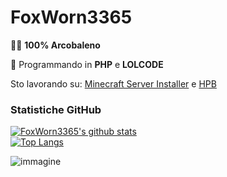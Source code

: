 # FoxWorn3365

🏳️‍🌈 **100% Arcobaleno**

🔭 Programmando in **PHP** e **LOLCODE**

Sto lavorando su: [Minecraft Server Installer](https://github.com/FoxWorn3365/Minecraft-Server-Installer/) e [HPB](https://dev.hpbdev.cf/)

### Statistiche GitHub
[![FoxWorn3365's github stats](https://github-readme-stats.vercel.app/api?username=FoxWorn3365)](https://github.com/anuraghazra/github-readme-stats) <br>
[![Top Langs](https://github-readme-stats.vercel.app/api/top-langs/?username=FoxWorn3365&layout=compact)](https://github.com/anuraghazra/github-readme-stats)

![immagine](https://camo.githubusercontent.com/d7d9f57cd5be65bdcdf414c5acaa13ec9a04b2d9085c881cc98915071de8ec24/68747470733a2f2f7379726d612e66636f736d612e69742f66696c652f7267625f6c65642f736166652f42454c4c495353494d492e706e67)
<!--
**FoxWorn3365/FoxWorn3365** is a ✨ _special_ ✨ repository because its `README.md` (this file) appears on your GitHub profile.

Here are some ideas to get you started:

- 🔭 I’m currently working on ...
- 🌱 I’m currently learning ...
- 👯 I’m looking to collaborate on ...
- 🤔 I’m looking for help with ...
- 💬 Ask me about ...
- 📫 How to reach me: ...
- 😄 Pronouns: ...
- ⚡ Fun fact: ...
-->
